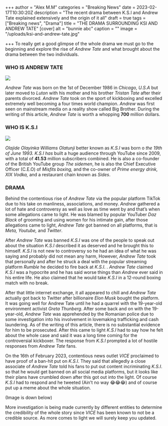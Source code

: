 +++
author = "Alex M.M"
categories = "Breaking News"
date = 2023-02-17T10:30:20Z
description = "The recent drama between K.S.I and Andrew Tate explained extensively and the origin of it all"
draft = true
tags = ["Breaking news", "Drama"]
title = "THE DRAMA SURROUNDING KSI AND ANDREW TATE"
[cover]
alt = "bunnie abc"
caption = ""
image = "/uploads/ksi-and-andrew-tate.jpg"

+++
To really get a good glimpse of the whole drama we must go to the beginning and explore the rise of _Andrew Tate_ and what brought about the drama between the two individuals.

### WHO IS ANDREW TATE

![](/uploads/andrew_tate_kickboxer-1.webp)

_Andrew Tate_ was born on the 1st of December 1986 in _Chicago, U.S.A_ but later moved to _Luton_ with his mother and his brother _Tristan Tate_ after their parents divorced. _Andrew Tate_ took on the sport of kickboxing and excelled extremely well becoming a four times world champion. _Andrew_ was first seen on mainstream media on a reality show called Big Brother. During the writing of this article, _Andrew Tate_ is worth a whopping **700** million dollars.

### WHO IS K.S.I

![](/uploads/ksi-picture.jpg)

_Olajide Olayinka Williams Olatunji_ better known as _K.S.I_ was born o _the 19th of June 1993. K.S.I has_ built a huge audience through YouTube since 2009, with a total of **41.53** million subscribers combined. He is also a co-founder of the British YouTube group _The sidemen_, he is also the Chief Executive Officer (C.E.O) of _Misfits boxing,_ and the co-owner of _Prime energy drink, XIX Vodka,_ and a restaurant chain known as _Sides_.

### DRAMA

Behind the contentious rise of _Andrew Tate_ via the popular platform TikTok due to his take on manliness, associations, and money. _Andrew_ gathered a lot of hate and controversy as well as love as time went by and that’s when some allegations came to light. He was blamed by popular YouTuber _Daz Black_ of grooming and using women for his intimate gain, after those allegations came to light, _Andrew Tate_ got banned on all platforms, that is _Meta, Youtube,_ and _Twitter_.

After _Andrew Tate_ was banned _K.S.I_ was one of the people to speak out about the situation _K.S.I_ described it as deserved and he brought this to himself. _K.S.I_  is not new to controversy so he had an idea of what he was saying and probably did not mean any harm, However, _Andrew Tate_ took that personally and after he struck a deal with the popular streaming platform _Rumble_ he decided to fire back at _K.S.I_. . _Andrew Tate_ claimed _K.S.I_ was a hypocrite and he has said worse things than _Andrew_ ever said in his entire life. He also claimed that he would take _K.S.I_  in a 12-round boxing match with no break.

After that little internet exchange, it all appeared to chill and _Andrew Tate_ actually got back to Twitter after billionaire _Elon Musk_ bought the platform. It was going well for Andrew Tate until he had a quarrel with the 19-year-old environment activist _Greta Thunberg_. After some back and on with the 19-year-old, _Andrew Tate_ was apprehended by the Romanian police due to some investigation into his involvement in lovemaking trafficking and cash laundering. As of the writing of this article, there is no substantial evidence for him to be prosecuted. After this came to light _K.S.I_ had to say how he felt about the whole case and said it was a long time coming for the controversial kickboxer. The response from _K.S.I_ prompted a lot of hostile responses from _Andrew Tate_ fans.

On the 16th of February 2023, contentious news outlet _VICE_ proclaimed to have proof of a ban-hit put on _K.S.I_. They said that allegedly a close associate of _Andrew Tate_ told his fans to put out content incriminating _K.S.I_. so that he would get banned on all social media platforms, but it looks like their plans have crumbled down after this got out into the light. Of course _K.S.I_  had to respond and he tweeted (Ain’t no way 😂😂😂) and of course put up a meme about the whole situation.

(Image is down below)

More investigation is being made currently by different entities to determine the credibility of the whole story since _VICE_ has been known to not be a credible source. As more comes to light we will surely keep you updated.